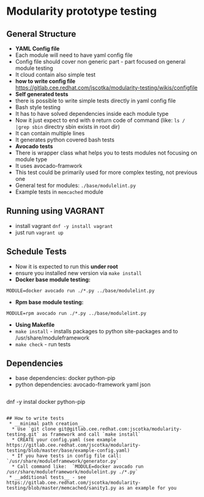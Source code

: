 # Modularity prototype testing

## General Structure
 * __YAML Config file__
  * Each module will need to have yaml config file
  * Config file should cover non generic part - part focused on general module testing
  * It cloud contain also simple test 
  * __how to write config file__ https://gitlab.cee.redhat.com/jscotka/modularity-testing/wikis/configfile
 * __Self generated tests__
  * there is possible to write simple tests directly in yaml config file
  * Bash style testing
  * It has  to have solved dependencies inside each module type
  * Now it just expect to end with `0` return code of command (like: `ls / |grep sbin` directry sbin exists in root dir)
  * It can contain multiple lines
  * It generates python covered bash tests
 * __Avocado tests__
  * There is wrapper class what helps you to tests modules not focusing on module type
  * It uses avocado-framwork
  * This test could be primarily used for more complex testing, not previous one
  * General test for modules: `./base/modulelint.py`
  * Example tests in `memcached` module

## Running using VAGRANT
 * install vagrant `dnf -y install vagrant`
 * just run `vagrant up`

## Schedule Tests
  * Now it is expected to run this __under root__ 
  * ensure you installed new version via `make install`
  * __Docker base module testing:__
   ```
MODULE=docker avocado run ./*.py ../base/modulelint.py
```
  * __Rpm base module testing:__
   ```
MODULE=rpm avocado run ./*.py ../base/modulelint.py
```

 * __Using Makefile__
  * `make install` - installs packages to python site-packages and to /usr/share/moduleframework
  * `make check` -  run tests

## Dependencies 
 * base dependencies: docker python-pip
 * python dependencies: avocado-framework yaml json
   ```
dnf -y instal docker python-pip
```

## How to write tests
 * __minimal path creation__
  * Use `git clone git@gitlab.cee.redhat.com:jscotka/modularity-testing.git` as framework and call `make install`
  * CREATE your config.yaml (see example https://gitlab.cee.redhat.com/jscotka/modularity-testing/blob/master/base/example-config.yaml)
  * If you have tests in config file call:  `/usr/share/moduleframework/generator.py`
  * Call command like:  `MODULE=docker avocado run /usr/share/moduleframework/modulelint.py ./*.py`
 * __additional tests__ - see https://gitlab.cee.redhat.com/jscotka/modularity-testing/blob/master/memcached/sanity1.py as an example for you
